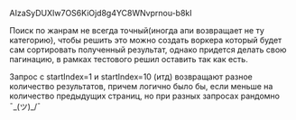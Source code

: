 AIzaSyDUXIw7OS6KiOjd8g4YC8WNvprnou-b8kI

Поиск по жанрам не всегда точный(иногда апи возвращает не ту категорию), чтобы решить это можно создать воркера который будет сам сортировать полученный результат, однако придется делать свою пагинацию, в рамках тестового решил оставить так как есть.

Запрос с startIndex=1 и startIndex=10 (итд) возвращают разное количество результатов, причем логично было бы, если меньше на количество предыдущих страниц, но при разных запросах рандомно ¯\_(ツ)_/¯
